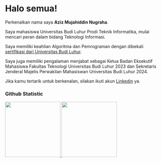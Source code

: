 # Halo semua! 

Perkenalkan nama saya **Aziz Mujahiddin Nugraha**.<br>

Saya mahasiswa Universitas Budi Luhur Prodi Teknik Informatika, mulai mencari peran dalam bidang Teknologi Informasi.<br>

Saya memiliki keahlian Algoritma dan Pemrograman dengan dibekali [sertifikasi dari Universitas Budi Luhur](https://drive.google.com/file/d/1m14XoOHaK5cWyOto8rtmCDit9hIWoszF/view).<br>

Saya juga memiliki pengalaman menjabat sebagai Ketua Badan Eksekutif Mahasiswa Fakultas Teknologi Universitas Budi Luhur 2023 dan Sekretaris Jenderal Majelis Perwakilan Mahasiswan Universitas Budi Luhur 2024.<br>

Jika kamu tertarik untuk berkenalan, silakan ikuti akun [Linkedin](https://www.linkedin.com/in/aziz-mujahiddin-nugraha/) ya.

### Github Statistic
<p align="left">
<a href="https://github.com/FingersArts">
  <img height="180em" src="https://github-readme-stats-eight-theta.vercel.app/api?username=penuliscode&show_icons=true&theme=algolia&include_all_commits=true&count_private=true"/>
  <img height="180em" src="https://github-readme-stats-eight-theta.vercel.app/api/top-langs/?username=penuliscode&layout=compact&layout=compact&theme=algolia"/>
</a>
</p>
